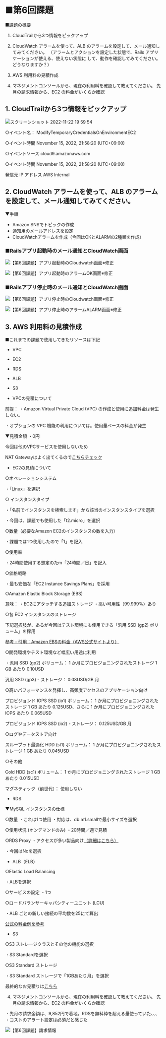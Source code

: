 # ■第6回課題

■課題の概要

1. CloudTrailから3つ情報をピックアップ

2. CloudWatch アラームを使って、ALB のアラームを設定して、メール通知してみてください。
（アラームとアクションを設定した状態で、Rails アプリケーションが使える、使えない状態に して、動作を確認してみてください。どうなりますか？）

3. AWS 利用料の見積作成

4. マネジメントコンソールから、現在の利用料を確認して教えてください。 先月の請求情報から、EC2 の料金がいくらか確認


## 1. CloudTrailから3つ情報をピックアップ

![スクリーンショット 2022-11-22 19 59 54](https://user-images.githubusercontent.com/100008521/203297577-d6fd210e-ca72-4752-9156-9332929fb95f.png)

○イベント名：
ModifyTemporaryCredentialsOnEnvironmentEC2


○イベント時間
November 15, 2022, 21:58:20 (UTC+09:00)


○イベントソース
cloud9.amazonaws.com


○イベント時間
November 15, 2022, 21:58:20 (UTC+09:00)


発信元 IP アドレス
AWS Internal


## 2. CloudWatch アラームを使って、ALB のアラームを設定して、メール通知してみてください。 

▼手順

- Amazon SNSでトピックの作成
- 通知用のメールアドレスを設定
- CloudWatchアラームを作成（今回はOKとALARMの2種類を作成）

### ■Railsアプリ起動時のメール通知とCloudWatch画面

![【第6回課題】アプリ起動時のCloudwatch画面※修正](https://user-images.githubusercontent.com/100008521/203941681-686a32e2-93c9-4576-b280-0008c7d4511d.png)

![【第6回課題】アプリ起動時のアラームOK画面※修正](https://user-images.githubusercontent.com/100008521/203941719-0ec1ef52-68e9-402e-bbab-f5925d32f154.png)

### ■Railsアプリ停止時のメール通知とCloudWatch画面

![【第6回課題】アプリ停止時のCloudwatch画面※修正](https://user-images.githubusercontent.com/100008521/203941735-631ed4a4-fb9c-4afb-9801-d1f10e7f9185.png)

![【第6回課題】アプリ停止時のアラームALARM画面※修正](https://user-images.githubusercontent.com/100008521/203941751-0c20bf68-c3e5-436a-aa01-e633cb7c1b8b.png)

## 3. AWS 利用料の見積作成

■これまでの課題で使用してきたリソースは下記

 - VPC
 - EC2
 - RDS
 - ALB
 - S3


 - VPCの見積について

前提：
・Amazon Virtual Private Cloud (VPC) の作成と使用に追加料金は発生しない。

・オプションの VPC 機能の利用については。使用量ベースの料金が発生


▼見積金額
・0円

今回は他のVPCサービスを使用しないため

NAT Gatewayはよく出てくるので[こちらチェック](https://www.fenet.jp/aws/column/aws-beginner/404/)


 - EC2の見積について

○オペレーションシステム

・「Linux」を選択


○ インスタンスタイプ

・「名前でインスタンスを検索します」から該当のインスタンスタイプを選択

・今回は、課題でも使用した「t2.micro」を選択

○数量（必要なAmazon EC2のインスタンスの数を入力）

・課題では1つ使用したので「1」を記入

○使用率

・24時間使用する想定のたm「24時間／日」を記入


○価格戦略

・最も安価な「EC2 Instance Savings Plans」を採用


○Amazon Elastic Block Storage (EBS)

意味：
・EC2にアタッチする追加ストレージ
・高い可用性（99.999%）あり

○各 EC2 インスタンスのストレージ

下記選択肢が、あるが今回はテスト環境にも使用できる「汎用 SSD (gp2) ボリューム」を採用


[参考・引用：Amazon EBSの料金（AWS公式サイトより）](https://aws.amazon.com/jp/ebs/pricing/)


○開発環境やテスト環境など幅広い用途に利用

・汎用 SSD (gp2) ボリューム：
1 か月にプロビジョニングされたストレージ 1 GB あたり 0.10USD

汎用 SSD (gp3) - ストレージ：
0.08USD/GB 月

○高いパフォーマンスを発揮し、高頻度アクセスのアプリケーション向け

プロビジョンド IOPS SSD (io1) ボリューム：
1 か月にプロビジョニングされたストレージ 1 GB あたり 0.125USD、さらに 1 か月にプロビジョニングされた IOPS あたり 0.065USD

プロビジョンド IOPS SSD (io2) - ストレージ：
0.125USD/GB 月

○ログやデータストア向け

スループット最適化 HDD (st1) ボリューム：
1 か月にプロビジョニングされたストレージ 1 GB あたり 0.045USD

○その他

Cold HDD (sc1) ボリューム：
1 か月にプロビジョニングされたストレージ 1 GB あたり 0.015USD

マグネティック（前世代）：
使用しない

 - RDS

▼MySQL インスタンスの仕様

○数量
・これは1つ使用
・対応は、db.m1.smallで最小サイズを選択

○使用状況 (オンデマンドのみ)
・20時間／週で見積

○RDS Proxy
・アクセスが多い製品向け[（詳細はこちら）](https://www.sunnycloud.jp/column/20210502-01/)

・今回はNoを選択


 - ALB（ELB）

○Elastic Load Balancing

・ALBを選択

○サービスの設定
・1つ

○ロードバランサーキャパシティーユニット (LCU)


・ALB ごとの新しい接続の平均数を25にて算出

[公式の料金例を参考](https://aws.amazon.com/jp/elasticloadbalancing/pricing/)


 - S3

○S3 ストレージクラスとその他の機能の選択

・S3 Standardを選択

○S3 Standard ストレージ

・S3 Standard ストレージで「1GBあたり月」を選択


最終的なお見積りは[こちら](https://calculator.aws/#/estimate?id=a96874b46a40cd4de3df18f6a26be1d95647c911)


4. マネジメントコンソールから、現在の利用料を確認して教えてください。 先月の請求情報から、EC2 の料金がいくらか確認

・先月の請求金額は、9,852円で着地。RDSを無料枠を超える量使っていた、、、
・コストのアラート設定は必須だと感じた

![【第6回課題】請求情報](https://user-images.githubusercontent.com/100008521/203301106-bb29bb13-00ba-4a7f-99e5-1a137c5cd212.png)